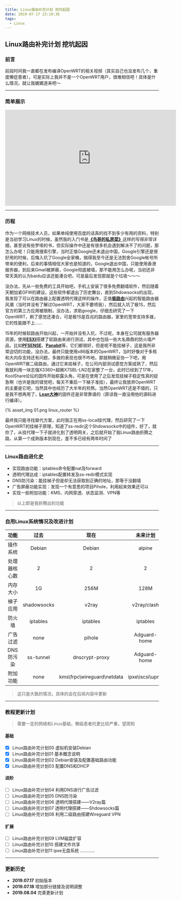 ```yaml
---
title: Linux路由补完计划 挖坑起因
date: 2019-07-17 23:19:36
tags:
  - Linux
---
```


## Linux路由补完计划 挖坑起因

### 前言

前段时间我一直都在发布编译OpenWRT的相关视频（其实自己也没发布几个，重度懒症患者），可是实际上我并不是一个OpenWRT用户，很难相信吧！具体是什么情况，就让我娓娓道来吧～

---

<!-- more -->

### 简单展示

<iframe width="560" height="315" src="https://www.youtube.com/embed/01FVI6bnCcU" frameborder="0" allow="accelerometer; autoplay; encrypted-media; gyroscope; picture-in-picture" allowfullscreen></iframe>

---

### 历程

作为一个网络技术人员，如果单纯使用百度的话真的找不到多少有用的资料，特别是当初学习Linux的时候，虽然我的入门书是[**《鸟哥的私房菜》**](http://linux.vbird.org/linux_basic/)这样的写得非常详细，甚至说有些罗嗦的书，但实际操作中还是有很多机会遇到解决不了的问题，那怎么办呢！只能用搜索引擎，当时正值Google还未退出中国，Google引擎还是很好用的时候，后悔入坑了Google全家桶，搞得我至今还是无法割舍Google帐号所带来的便利，后来的事情相信大家也是知道的，Google退出中国，只能使用香港服务器，到后来Gmail被屏蔽，Google彻底被墙，那不能用怎么办呢，当初还非常天真的认为baidu应该还能凑合吧，可是最后发现那就是个垃圾～～～

没办法，先从一些免费的工具开始吧，手机上安装了很多免费翻墙软件，然后随着天朝加紧GFW的建设，这些软件都退出了历史舞台，直到Shdowsocks的出现，我发现了可以在路由器上配置透明代理这样的操作，正值[**极路由**](https://zh.wikipedia.org/wiki/%E6%9E%81%E8%B7%AF%E7%94%B1)兴起的智能路由器风潮（当时并没有了解过OpenWRT，大家不要喷我），然后就入坑了极1S，然后官方的第三方应用被限制，没办法，求助google，仔细去研究了一下OpenWRT，刷了感觉还凑合，可是极1S是百兆的路由器，家里的宽带支持多拨，它的性能跟不上……

15年的时候软路由开始兴起，一开始并没有入坑，不过呢，本身在公司就有服务器资源，使用[**ESXI**](https://en.wikipedia.org/wiki/VMware_ESXi)搭建了软路由来进行测试，其中也包括一些大名鼎鼎的防火墙产品，比如[**PFSENSE**](https://www.pfsense.org/)，[**Panabit**](http://www.panabit.com/)等，它们都很好，但是呢不能挂梯子，这是我所非常迫切的功能，没办法，最终只能使用x86版本的OpenWRT，当时好像对于多核和大内存支持还有问题，多拨的表现也很不咋地，那就稍微妥协一下吧，用OpenWRT做二级路由，通过它来挂梯子，在公司内部测试感觉方案成熟了，然后我就利用一块志强X3360+超微X7SBL-LN2在家整了一台，此时已经到了17年，KoolShare论坛的固件开始崭露头角，可是在使用了之后发现挂梯子稳定性真的捉急啊（也许是我的错觉吧，每天不重启一下梯子准挂），最终让我放弃OpenWRT的主要是它吧，当然其中也经历了大半年的煎熬。当然OpenWRT还是不错的，只是我不想再用了，[**Lean大神**](https://github.com/coolsnowwolf/lede)的固件还是非常靠谱的（原谅我一直没用他的源码进行编译）。

{% asset_img 01.png linux_router %}

最终我只能寻找替代方案，此时我正在用ss-local挂代理，然后研究了一下OpenWRT的挂梯子原理，知道了ss-redir这个Shdowsocks中的组件，好了，就你了，从挂代理一下子就进化到了透明网关，之后就开始了我Linux路由折腾之路，从第一个成熟版本到现在，差不多已经有两年时间了

---

### Linux路由进化史

* 实现路由功能：iptables命令配置nat及forward
* 透明代理达成：iptables配置转发及ss-redir模式实现
* DNS防污染：能挂梯子但是却无法获取到正确的地址，那等于没翻墙
* 广告屏蔽功能实现：发现一个有意思的项目Pihole，利用起来效果还可以
* 实现一些附加功能：KMS、内网穿透、状态监测、VPN等

> 以上即是我折腾出的功能

---

### 自用Linux系统情况及改进计划

| 功能 | 过去 | 现在 | 未来计划 |
| :------: | :------: | :------: | :------: |
| 操作系统 | Debian | Debian | alpine |
| 处理器核心数 | 2 | 2 | 2 |
| 内存大小 | 1G | 256M | 128M |
| 梯子应用 | shadowsocks | v2ray | v2ray/clash |
| 防火墙 | iptables | iptables | iptables |
| 广告过滤 | none | pihole | Adguard-home |
| DNS防污染 | ss-tunnel | dnscrypt-proxy | Adguard-home |
| 附加功能 | none | kms\frpc\wireguard\netdata | ipxe\iscsi\upnp |

> 这只是大致的情况，具体的会在后续内容中更新

---

### 教程更新计划

> 需要一定的网络和Linux基础，懒癌患者托更比较严重，望周知

#### 基础

* [x] Linux路由补完计划00 虚拟机安装Debian
* [x] Linux路由补完计划01 基本概念说明
* [x] Linux路由补完计划02 Debian安装及配置基础路由功能
* [x] Linux路由补完计划03 配置DNS和DHCP

#### 进阶

* [ ] Linux路由补完计划04 利用DNS进行广告过滤
* [ ] Linux路由补完计划05 DNS防污染
* [ ] Linux路由补完计划06 透明代理搭建——V2ray篇
* [ ] Linux路由补完计划07 透明代理搭建——Shdowsocks篇
* [ ] Linux路由补完计划08 利用二级路由搭建Wireguard VPN

#### 扩展

* [ ] Linux路由补完计划09 LVM磁盘扩容
* [ ] Linux路由补完计划10 搭建文件共享
* [ ] Linux路由补完计划11 ipxe无盘系统
…………

---

### 更新历史

* **2019.07.17** 初始版本
* **2019.07.18** 增加部分链接及说明调整
* **2019.08.04** 完善更新计划
